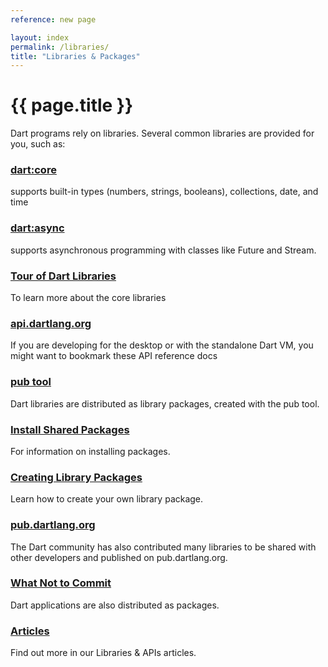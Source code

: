 ```yaml
---
reference: new page

layout: index
permalink: /libraries/
title: "Libraries & Packages"
---
```


# {{ page.title }}

Dart programs rely on libraries.  Several common libraries are provided for you, such as:

<div class="row">
  <div class="col-sm-6">
    <div class="card">
      <h3><a href="#">dart:core</a></h3>
      <p></p>supports built-in types (numbers, strings, booleans),
      collections, date, and time
    </div>
  </div>
  <div class="col-sm-6">
    <div class="card">
      <h3><a href="#">dart:async</a></h3>
      <p>supports asynchronous programming with classes like Future and Stream.</p>
    </div>
  </div>
  <div class="col-sm-6">
    <div class="card">
      <h3><a href="/guides/library-tour">Tour of Dart Libraries</a></h3>
      <p>To learn more about the core libraries</p>
    </div>
  </div>
  <div class="col-sm-6">
    <div class="card">
      <h3><a href="https://api.dartlang.org">api.dartlang.org</a></h3>
      <p>If you are developing for the desktop or with the standalone Dart VM, you might want to bookmark these API reference docs</p>
    </div>
  </div>
  <div class="col-sm-6">
    <div class="card">
      <h3><a href="#">pub tool</a></h3>
      <p>Dart libraries are distributed as library packages, created with the pub tool.</p>
    </div>
  </div>
  <div class="col-sm-6">
    <div class="card">
      <h3><a href="/tutorials/shared-pkgs">Install Shared Packages</a></h3>
      <p>For information on installing packages.</p>
    </div>
  </div>
  <div class="col-sm-6">
    <div class="card">
      <h3><a href="create-library-packages">Creating Library Packages</a></h3>
      <p>Learn how to create your own library package.</p>
    </div>
  </div>
  <div class="col-sm-6">
    <div class="card">
      <h3><a href="https://pub.dartlang.org/">pub.dartlang.org</a></h3>
      <p>The Dart community has also contributed many libraries to be shared with other developers and published on pub.dartlang.org.</p>
    </div>
  </div>
  <div class="col-sm-6">
    <div class="card">
      <h3><a href="private-files">What Not to Commit</a></h3>
      <p>Dart applications are also distributed as packages.</p>
    </div>
  </div>
  <div class="col-sm-6">
    <div class="card">
      <h3><a href="/articles">Articles</a></h3>
      <p>Find out more in our Libraries &amp; APIs articles.</p>
    </div>
  </div>
</div>

<!-- If you are developing for Flutter, bookmark the
[Flutter API docs](http://docs.flutter.io/).


Learn how to create your own library package with
[Creating Library Packages](create-library-packages).

The Dart community has also contributed many libraries to be shared
with other developers and published on
[pub.dartlang.org](https://pub.dartlang.org/)

Dart applications are also distributed as packages.
See [What Not to Commit](private-files).

You might also check out the [articles](/articles) listed under
"Libraries and APIs". -->


